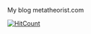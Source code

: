 My blog metatheorist.com

[![HitCount](http://hits.dwyl.com/IrisVanRooij/irisvanrooijgithubio.svg)](http://hits.dwyl.com/IrisVanRooij/irisvanrooijgithubio)

